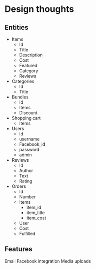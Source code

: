 # Design thoughts

## Entities

- Items
  - Id
  - Title
  - Description
  - Cost
  - Featured
  - Category
  - Reviews
- Categories
  - Id
  - Title
- Bundles
  - Id
  - Items
  - Discount
- Shopping cart
  - Items
- Users
  - Id
  - username
  - Facebook_id
  - password
  - admin
- Reviews
  - Id
  - Author
  - Text
  - Rating
- Orders
  - Id
  - Number
  - Items
    - item_id
    - item_title
    - item_cost
  - User
  - Cost
  - Fulfilled

## Features

Email
Facebook integration
Media uploads
